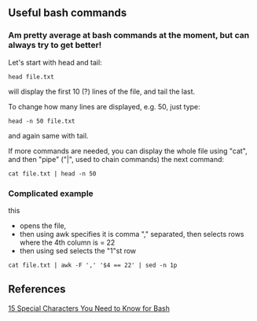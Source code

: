## Useful bash commands
### Am pretty average at bash commands at the moment, but can always try to get better!

Let's start with head and tail:
```
head file.txt
```
will display the first 10 (?) lines of the file, and tail the last.

To change how many lines are displayed, e.g. 50, just type:
```
head -n 50 file.txt
```
and again same with tail.

If more commands are needed, you can display the whole file using "cat", and then "pipe" ("|", used to chain commands) the next command:
```
cat file.txt | head -n 50
```

### Complicated example
this 
* opens the file,
* then using awk specifies it is comma "," separated, then selects rows where the 4th column is = 22
* then using sed selects the "1"st row
```
cat file.txt | awk -F ',' '$4 == 22' | sed -n 1p
```
## References

[15 Special Characters You Need to Know for Bash](https://www.howtogeek.com/439199/15-special-characters-you-need-to-know-for-bash/)
